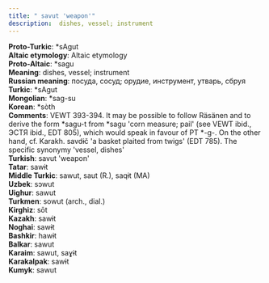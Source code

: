 ```yaml
---
title: " savut 'weapon'"
description:  dishes, vessel; instrument
---
```


<strong>Proto-Turkic</strong>:  *sAgut<br>
<strong>Altaic etymology</strong>:  Altaic etymology<br>
<strong> Proto-Altaic</strong>:  *sagu<br>
<strong>Meaning</strong>:  dishes, vessel; instrument<br>
<strong>Russian meaning</strong>:  посуда, сосуд; орудие, инструмент, утварь, сбруя<br>
<strong>Turkic</strong>:  *sAgut<br>
<strong>Mongolian</strong>:  *sag-su<br>
<strong>Korean</strong>:  *sòth<br>
<strong>Comments</strong>:  VEWT 393-394. It may be possible to follow Räsänen and to derive the form *sagu-t from *sagu 'corn measure; pail' (see VEWT ibid., ЭСТЯ ibid., EDT 805), which would speak in favour of PT *-g-. On the other hand, cf. Karakh. savdɨč 'a basket plaited from twigs' (EDT 785). The specific synonymy 'vessel, dishes' <br>
<strong>Turkish</strong>:  savut 'weapon'<br>
<strong>Tatar</strong>:  sawɨt<br>
<strong>Middle Turkic</strong>:  sawut, saut (R.), saqɨt (MA)<br>
<strong>Uzbek</strong>:  sɔwut<br>
<strong>Uighur</strong>:  sawut<br>
<strong>Turkmen</strong>:  sowut (arch., dial.)<br>
<strong>Kirghiz</strong>:  sōt<br>
<strong>Kazakh</strong>:  sawɨt<br>
<strong>Noghai</strong>:  sawɨt<br>
<strong>Bashkir</strong>:  hawɨt<br>
<strong>Balkar</strong>:  sawut<br>
<strong>Karaim</strong>:  sawut, saɣɨt<br>
<strong>Karakalpak</strong>:  sawɨt<br>
<strong>Kumyk</strong>:  sawut<br>


